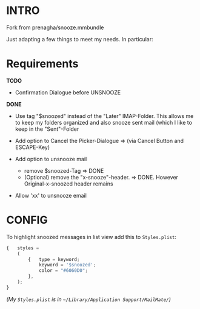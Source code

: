 # INTRO
Fork from prenagha/snooze.mmbundle

Just adapting a few things to meet my needs. In particular:

# Requirements

**TODO** 

* Confirmation Dialogue before UNSNOOZE

**DONE**

* Use tag "$snoozed" instead of the "Later" IMAP-Folder. This allows me to keep my folders organized and also snooze sent mail (which I like to keep in the "Sent"-Folder

* Add option to Cancel the Picker-Dialogue => (via Cancel Button and ESCAPE-Key)

* Add option to unsnooze mail
    * remove $snoozed-Tag => DONE
    * (Optional) remove the "x-snooze"-header. => DONE. However Original-x-snoozed header remains

* Allow 'xx' to unsnooze email

# CONFIG

To highlight snoozed messages in list view add this to `Styles.plist`:
```javascript
{   styles = 
    (
        {   type = keyword;
            keyword = '$snoozed';
            color = "#6060D0";
        },
	);
}
```

*(My `Styles.plist` is in `~/Library/Application Support/MailMate/`)*

